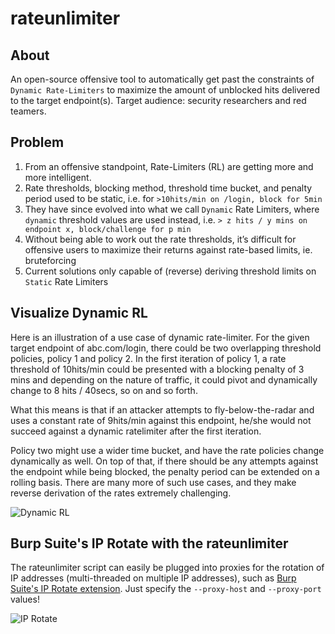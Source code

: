 # rateunlimiter


## About

An open-source offensive tool to automatically get past the constraints of `Dynamic Rate-Limiters` to maximize the amount of unblocked hits delivered to the target endpoint(s).
Target audience: security researchers and red teamers.

## Problem

1. From an offensive standpoint, Rate-Limiters (RL) are getting more and more intelligent.
1. Rate thresholds, blocking method, threshold time bucket, and penalty period used to be static, i.e. for `>10hits/min on /login, block for 5min`
1. They have since evolved into what we call `Dynamic` Rate Limiters, where `dynamic` threshold values are used instead, i.e. `> z hits / y mins on endpoint x, block/challenge for p min`
1. Without being able to work out the rate thresholds, it’s difficult for offensive users to maximize their returns against rate-based limits, ie. bruteforcing
1. Current solutions only capable of (reverse) deriving threshold limits on `Static` Rate Limiters

## Visualize Dynamic RL
Here is an illustration of a use case of dynamic rate-limiter. For the given target endpoint of abc.com/login, there could be two overlapping threshold policies, policy 1 and policy 2. 
In the first iteration of policy 1, a rate threshold of 10hits/min could be presented with a blocking penalty of 3 mins and depending on the nature of traffic, it could pivot and dynamically change to 8 hits / 40secs, so on and so forth.

What this means is that if an attacker attempts to fly-below-the-radar and uses a constant rate of 9hits/min against this endpoint, he/she would not succeed against a dynamic ratelimiter after the first iteration.

Policy two might use a wider time bucket, and have the rate policies change dynamically as well. On top of that, if there should be any attempts against the endpoint while being blocked, the penalty period can be extended on a rolling basis. 
There are many more of such use cases, and they make reverse derivation of the rates extremely challenging.

![Dynamic RL](https://github.com/spigeo/rateunlimiter/blob/main/Documentation/Images/ss2.png?raw=true)



## Burp Suite's IP Rotate with the rateunlimiter
The rateunlimiter script can easily be plugged into proxies for the rotation of IP addresses (multi-threaded on multiple IP addresses), such as [Burp Suite's IP Rotate extension](https://github.com/RhinoSecurityLabs/IPRotate_Burp_Extension). Just specify the `--proxy-host` and `--proxy-port` values!

![IP Rotate](https://github.com/spigeo/rateunlimiter/blob/main/Documentation/Images/ss1.png?raw=true)

